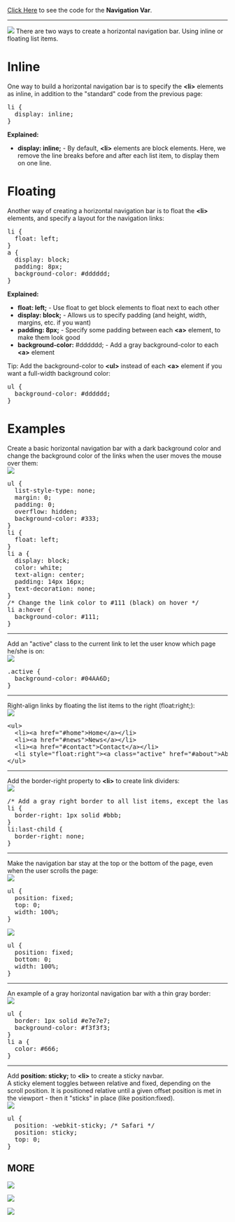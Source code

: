 <a href="https://github.com/BGP100/topnav.html">Click Here</a> to see the code for the <b>Navigation Var</b>.
<hr>
<img src="https://i.imgur.com/V63iU8V.png">
There are two ways to create a horizontal navigation bar. Using inline or floating list items.
<h1>Inline</h1>
One way to build a horizontal navigation bar is to specify the <b>&lt;li&gt;</b> elements as inline, in addition to the "standard" code from the previous page:
<pre>
li {
  display: inline;
}
</pre>
<b>Explained:</b>
<ul>
  <li><b>display: inline;</b> - By default, <b>&lt;li&gt;</b> elements are block elements. Here, we remove the line breaks before and after each list item, to display them on one line.</li>
</ul>
<h1>Floating</h1>
Another way of creating a horizontal navigation bar is to float the <b>&lt;li&gt;</b> elements, and specify a layout for the navigation links:
<pre>
li {
  float: left;
}
a {
  display: block;
  padding: 8px;
  background-color: #dddddd;
}
</pre>
<b>Explained:</b>
<ul>
  <li><b>float: left;</b> - Use float to get block elements to float next to each other</li>
  <li><b>display: block;</b> - Allows us to specify padding (and height, width, margins, etc. if you want)</li>
  <li><b>padding: 8px;</b> - Specify some padding between each <b>&lt;a&gt;</b> element, to make them look good</li>
  <li><b>background-color:</b> #dddddd; - Add a gray background-color to each <b>&lt;a&gt;</b> element</li>
</ul>
</b>Tip:</b> Add the background-color to <b>&lt;ul&gt;</b> instead of each <b>&lt;a&gt;</b> element if you want a full-width background color:
<pre>
ul {
  background-color: #dddddd;
}
</pre>
<h1>Examples</h1>
Create a basic horizontal navigation bar with a dark background color and change the background color of the links when the user moves the mouse over them:
<br>
<img src="https://i.imgur.com/Dg6RyPp.png">
<pre>
ul {
  list-style-type: none;
  margin: 0;
  padding: 0;
  overflow: hidden;
  background-color: #333;
}
li {
  float: left;
}
li a {
  display: block;
  color: white;
  text-align: center;
  padding: 14px 16px;
  text-decoration: none;
}
/* Change the link color to #111 (black) on hover */
li a:hover {
  background-color: #111;
}
</pre>
<hr>
Add an "active" class to the current link to let the user know which page he/she is on:
<br>
<img src="https://i.imgur.com/V63iU8V.png">
<pre>
.active {
  background-color: #04AA6D;
}
</pre>
<hr>
Right-align links by floating the list items to the right (float:right;):
<br>
<img src="https://i.imgur.com/84OCTKc.png">
<pre>
&lt;ul&gt;
  &lt;li&gt;&lt;a href="#home"&gt;Home&lt;/a&gt;&lt;/li&gt;
  &lt;li&gt;&lt;a href="#news"&gt;News&lt;/a&gt;&lt;/li&gt;
  &lt;li&gt;&lt;a href="#contact"&gt;Contact&lt;/a&gt;&lt;/li&gt;
  &lt;li style="float:right"&gt;&lt;a class="active" href="#about">About&lt;/a&gt;&lt;/li&gt;
&lt;/ul&gt;
</pre>
<hr>
Add the border-right property to <b>&lt;li&gt;</b> to create link dividers:
<br>
<img src="https://i.imgur.com/GoXhiUi.png">
<pre>
/* Add a gray right border to all list items, except the last item (last-child) */
li {
  border-right: 1px solid #bbb;
}
li:last-child {
  border-right: none;
}
</pre>
<hr>
Make the navigation bar stay at the top or the bottom of the page, even when the user scrolls the page:
<br>
<img src="https://i.imgur.com/wUF6hAO.png">
<pre>
ul {
  position: fixed;
  top: 0;
  width: 100%;
}
</pre>
<img src="https://i.imgur.com/3cdlexg.png">
<pre>
ul {
  position: fixed;
  bottom: 0;
  width: 100%;
}
</pre>
<hr>
An example of a gray horizontal navigation bar with a thin gray border:
<br>
<img src="https://i.imgur.com/VbLi70q.png">
<pre>
ul {
  border: 1px solid #e7e7e7;
  background-color: #f3f3f3;
}
li a {
  color: #666;
}
</pre>
<hr>
Add <b>position: sticky;</b> to <b>&lt;li&gt;</b> to create a sticky navbar.
<br>
A sticky element toggles between relative and fixed, depending on the scroll position. It is positioned relative until a given offset position is met in the viewport - then it "sticks" in place (like position:fixed).
<br>
<img src="https://i.imgur.com/XVEK7WT.png">
<pre>
ul {
  position: -webkit-sticky; /* Safari */
  position: sticky;
  top: 0;
}
</pre>
<h2>MORE</h2>
<img src="https://i.imgur.com/JwteRvA.jpg">
<p></p>
<img src="https://i.imgur.com/CrzFMdW.jpg">
<p></p>
<img src="https://i.imgur.com/JVutkwr.png">
